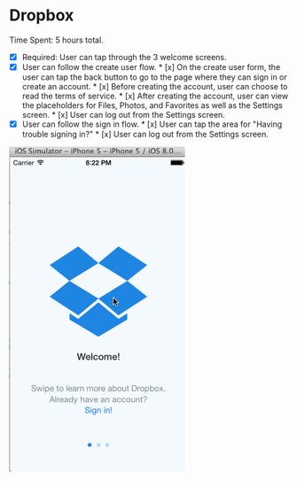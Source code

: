 Dropbox
=======

Time Spent: 5 hours total.

* [x] Required: User can tap through the 3 welcome screens.
* [x] User can follow the create user flow.
      * [x] On the create user form, the user can tap the back button to go to the page where they can sign in or create an account.
      * [x] Before creating the account, user can choose to read the terms of service.
      * [x] After creating the account, user can view the placeholders for Files, Photos, and Favorites as well as the Settings screen.
      * [x] User can log out from the Settings screen.
* [x] User can follow the sign in flow.
      * [x] User can tap the area for "Having trouble signing in?"
      * [x] User can log out from the Settings screen.
      
![WalkThrough](DropboxApp.gif)
